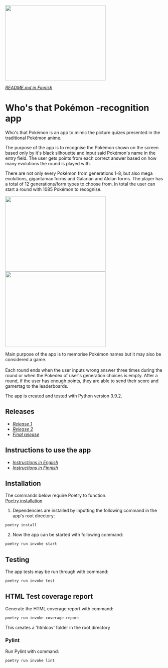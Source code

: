 <img src=https://github.com/anttinevalainen/ot-harjoitustyo/blob/main/dokumentaatio/pictures/playpage.PNG width="320" height="240">

*[README.md in Finnish](https://github.com/anttinevalainen/ot-harjoitustyo/blob/main/README.md)*

# Who's that Pokémon -recognition app

Who's that Pokémon is an app to mimic the picture quizes presented in the traditional Pokémon anime.

The purpose of the app is to recognise the Pokémon shown on the screen based only by it's black silhouette and input said Pokémon's name in the entry field. The user gets points from each correct answer based on how many evolutions the round is played with.

There are not only every Pokémon from generations 1-8, but also mega evolutions, gigantamax forms and Galarian and Alolan forms. The player has a total of 12 generations/form types to choose from. In total the user can start a round with 1085 Pokémon to recognise.

<img src=https://github.com/anttinevalainen/ot-harjoitustyo/blob/main/dokumentaatio/pictures/wronganswer1.PNG width="320" height="240"> <img src=https://github.com/anttinevalainen/ot-harjoitustyo/blob/main/dokumentaatio/pictures/wronganswer2.PNG width="320" height="240">

Main purpose of the app is to memorise Pokémon names but it may also be considered a game.\
\
Each round ends when the user inputs wrong answer three times during the round or when the Pokedex of user's generation choices is empty. After a round, if the user has enough points, they are able to send their score and gamertag to the leaderboards. 

The app is created and tested with Python version 3.9.2.

## Releases

- *[Release 1](https://github.com/anttinevalainen/ot-harjoitustyo/releases/tag/Viikko5)*
- *[Release 2](https://github.com/anttinevalainen/ot-harjoitustyo/releases/tag/Viikko6)*
- *[Final release](https://github.com/anttinevalainen/ot-harjoitustyo/releases/tag/FinalRelease)*

## Instructions to use the app

- *[Instructions in English](https://github.com/anttinevalainen/ot-harjoitustyo/blob/main/dokumentaatio/instructions.md)*
- *[Instructions in Finnish](https://github.com/anttinevalainen/ot-harjoitustyo/blob/main/dokumentaatio/ohjeet.md)*

## Installation

The commands below require Poetry to function.\
[Poetry installation](https://python-poetry.org/docs/#installation)


1. Dependencies are installed by inputting the following command in the app's root directory:

```bash
poetry install
```

2. Now the app can be started with following command:

```bash
poetry run invoke start
```


## Testing

The app tests may be run through with command:

```bash
poetry run invoke test
```

## HTML Test coverage report

Generate the HTML coverage report with command:

```bash
poetry run invoke coverage-report
```
This creates a 'htmlcov' folder in the root directory

### Pylint

Run Pylint with command:

```bash
poetry run invoke lint
```
